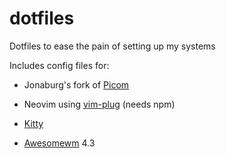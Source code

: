 # dotfiles

Dotfiles to ease the pain of setting up my systems

Includes config files for:

 - Jonaburg's fork of [Picom](https://github.com/jonaburg/picom)

 - Neovim using [vim-plug](https://github.com/junegunn/vim-plug) (needs npm)

 - [Kitty](https://sw.kovidgoyal.net/kitty/)

 - [Awesomewm](https://awesomewm.org/) 4.3
